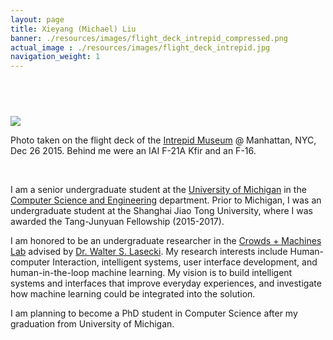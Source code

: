 ```yaml
---
layout: page
title: Xieyang (Michael) Liu
banner: ./resources/images/flight_deck_intrepid_compressed.png
actual_image : ./resources/images/flight_deck_intrepid.jpg
navigation_weight: 1
---
```


## &nbsp;


<div><!--<a href="{{ page.actual_image }}" >-->
<img class="about-image" src="{{ page.banner }}"><!--</a>--></div>
<p class="message figcaption">Photo taken on the flight deck of the <a href="https://www.intrepidmuseum.org" >Intrepid Museum</a> @ Manhattan, NYC, Dec 26 2015. Behind me were an IAI F-21A Kfir and an F-16.</p>

<br />




<!-- Hi, I'm Xieyang Liu! You can call me **Michael**! -->

I am a senior undergraduate student at the [University of Michigan](https://www.umich.edu/) in the [Computer Science and Engineering](http://eecs.umich.edu/cse/) department. Prior to Michigan, I was an undergraduate student at the Shanghai Jiao Tong University, where I was awarded the Tang-Junyuan Fellowship (2015-2017).


I am honored to be an undergraduate researcher in the [Crowds + Machines Lab](http://web.eecs.umich.edu/~wlasecki/croma.html) advised by [Dr. Walter S. Lasecki](https://web.eecs.umich.edu/~wlasecki/). My research interests include Human-computer Interaction, intelligent systems, user interface development, and human-in-the-loop machine learning. My vision is to build intelligent systems and interfaces that improve everyday experiences, and investigate how machine learning could be integrated into the solution.

I am planning to become a PhD student in Computer Science after my graduation from University of Michigan.

<!--
I began my **programming journey** with `C` and `C++`, so I'm pretty familiar with those two languages. I'm also good at using `MATLAB` to do **batch processing** and **image manipulation**, which is very common in **machine learning** and **computer vision**. I'm currently using `Java` and `Python` to write several course projects as well as other small applications.

Right now, I'm focusing on using `HTML5`, `JavaScript`, `CSS`, `jQuery`, `Bootstrap`, etc., to perform web-development. The direct result is this [Homepage](/) I've been developing and maintaining. I recently re-wrote the entire site using [Jekyll](https://jekyllrb.com/), which is a simple, awesome, blog-aware, static site generator.  
-->
<!--
<p class="message" id="showDay"></p>

```javascript
var themePack = {
  black :   "theme-base-07",
  red   :   "theme-base-08",
  green :   "theme-base-0b",
  cyan  :   "theme-base-0c",
  blue  :   "theme-base-0d"
}

function changeThemeAccordingToDay () {
  var bodyHandle = $("body");
  bodyHandle.removeAttr("class");

  switch (new Date().getDay()) {
    case 0:   /* --- Sunday ---  */
        bodyHandle.addClass(themePack.red);
      break;
    case 1:   /* --- Monday ---  */
        bodyHandle.addClass(themePack.green);
      break;
    case 3:   /* --- Wednesday ---  */
        bodyHandle.addClass(themePack.cyan);
      break;
    case 5:   /* --- Friday ---  */
        bodyHandle.addClass(themePack.blue);
      break;
    case 2:   /* --- Tuesday ---  */
    case 4:   /* --- Thursday ---  */
    case 6:   /* --- Saturday ---  */
    default:
        bodyHandle.addClass(themePack.black);
      break;
  }
}
```

<script>
function showDay() {
  var para = document.getElementById("showDay");
  var message = "Hi there! Today is <strong>";
  switch (new Date().getDay()) {
    case 0:   
        message += "Sunday</strong>! According to the following code snippet, you'll be served with a <a href='' style='pointer-events: none;'>Red</a> theme!";
      break;
    case 1:   
        message += "Monday</strong>! According to the following code snippet, you'll be served with a <a href='' style='pointer-events: none;'>Green</a> theme!";
      break;
    case 3:
        message += "Wednesday</strong>! According to the following code snippet, you'll be served with a <a href='' style='pointer-events: none;'>Cyan</a> theme!";
      break;
    case 5:
        message += "Friday</strong>! According to the following code snippet, you'll be served with a <a href='' style='pointer-events: none;'>Blue</a> theme!";
      break;
    case 2:
        message += "Tuesday</strong>! According to the following code snippet, you'll be served with a <a href='' style='pointer-events: none;'>Black</a> theme!";
      break;
    case 4:
        message += "Thursday</strong>! According to the following code snippet, you'll be served with a <a href='' style='pointer-events: none;'>Black</a> theme!";
      break;
    case 6:
        message += "Saturday</strong>! According to the following code snippet, you'll be served with a <a href='' style='pointer-events: none;'>Black</a> theme!";
      break;
  }
  para.innerHTML = message;
}

$(document).ready(function() {
  showDay();
});

</script>
-->

<!--
I learned `LaTeX` during my freshmen year while writing project papers. During my time serving as a teaching assistant for a multivariate calculus course, I dedicated much of my time mastering `Beamer`, which is one of the `LaTeX` packages that deals specifically with presentations. To take a look at those presentations I created, please hit the [Selected Works](./works.html) button in the navigation bar.

Please hit the [Skill Set](./skills.html) button in the navigation bar to view my current yet developing skill set...
-->
